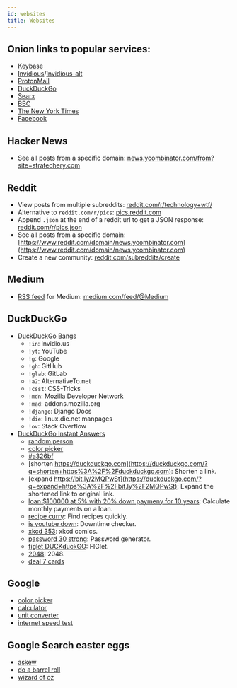 ```yaml
---
id: websites
title: Websites
---
```


## Onion links to popular services:

- [Keybase](http://keybase5wmilwokqirssclfnsqrjdsi7jdir5wy7y7iu3tanwmtp6oid.onion/)
- [Invidious](http://kgg2m7yk5aybusll.onion/)/[Invidious-alt](http://axqzx4s6s54s32yentfqojs3x5i7faxza6xo3ehd4bzzsg2ii4fv2iid.onion/)
- [ProtonMail](https://protonirockerxow.onion/)
- [DuckDuckGo](https://3g2upl4pq6kufc4m.onion/)
- [Searx](http://searxspbitokayvkhzhsnljde7rqmn7rvoga6e4waeub3h7ug3nghoad.onion/)
- [BBC](https://www.bbcnewsv2vjtpsuy.onion/)
- [The New York Times](https://www.nytimes3xbfgragh.onion/)
- [Facebook](https://facebookcorewwwi.onion/)

## Hacker News

- See all posts from a specific domain: [news.ycombinator.com/from?site=stratechery.com](https://news.ycombinator.com/from?site=stratechery.com)

## Reddit

- View posts from multiple subreddits: [reddit.com/r/technology+wtf/](https://reddit.com/r/technology+wtf/)
- Alternative to `reddit.com/r/pics`: [pics.reddit.com](https://pics.reddit.com)
- Append `.json` at the end of a reddit url to get a JSON response: [reddit.com/r/pics.json](https://reddit.com/r/pics.json)
- See all posts from a specific domain: [https://www.reddit.com/domain/news.ycombinator.com](https://www.reddit.com/domain/news.ycombinator.com)
- Create a new community: [reddit.com/subreddits/create](https://www.reddit.com/subreddits/create)

## Medium

- [RSS feed](https://help.medium.com/hc/en-us/articles/214874118-RSS-feeds) for Medium: [medium.com/feed/@Medium](https://medium.com/feed/@Medium)

## DuckDuckGo

- [DuckDuckGo Bangs](https://duckduckgo.com/bang)
  - `!in`: invidio.us
  - `!yt`: YouTube
  - `!g`: Google
  - `!gh`: GitHub
  - `!glab`: GitLab
  - `!a2`: AlternativeTo.net
  - `!csst`: CSS-Tricks
  - `!mdn`: Mozilla Developer Network
  - `!mad`: addons.mozilla.org
  - `!django`: Django Docs
  - `!die`: linux.die.net manpages
  - `!ov`: Stack Overflow
- [DuckDuckGo Instant Answers](https://duck.co/ia)
  - [random person](https://duckduckgo.com/?q=random+person+name+generator)
  - [color picker](https://duckduckgo.com/?q=color+picker)
  - [#a326bf](https://duckduckgo.com/?q=%23a326bf)
  - [shorten https://duckduckgo.com](https://duckduckgo.com/?q=shorten+https%3A%2F%2Fduckduckgo.com): Shorten a link.
  - [expand https://bit.ly/2MQPwSt](https://duckduckgo.com/?q=expand+https%3A%2F%2Fbit.ly%2F2MQPwSt): Expand the shortened link to original link.
  - [loan $100000 at 5% with 20% down paymeny for 10 years](https://duckduckgo.com/?q=loan+%24100000+at+5%25+with+20%25+down+paymeny+for+10+years): Calculate monthly payments on a loan.
  - [recipe curry](https://duckduckgo.com/?q=recipe+curry): Find recipes quickly.
  - [is youtube down](https://duckduckgo.com/?q=is+youtube+down): Downtime checker.
  - [xkcd 353](https://duckduckgo.com/?q=xkcd+353): xkcd comics.
  - [password 30 strong](https://duckduckgo.com/?q=password+30+strong): Password generator.
  - [figlet DUCKduckGO](https://duckduckgo.com/?q=figlet+DUCKduckGO): FIGlet.
  - [2048](https://duckduckgo.com/?q=2048): 2048.
  - [deal 7 cards](https://duckduckgo.com/?q=deal+7+cards)

## Google

- [color picker](https://www.google.com/search?q=color%20picker)
- [calculator](https://www.google.com/search?q=calculator)
- [unit converter](https://www.google.com/search?q=unit+converter)
- [internet speed test](https://www.google.com/search?q=internet+speed+test)

## Google Search easter eggs

- [askew](https://www.google.com/search?q=askew)
- [do a barrel roll](https://www.google.com/search?q=do+a+barrel+roll)
- [wizard of oz](https://www.google.com/search?q=wizard+of+oz)

